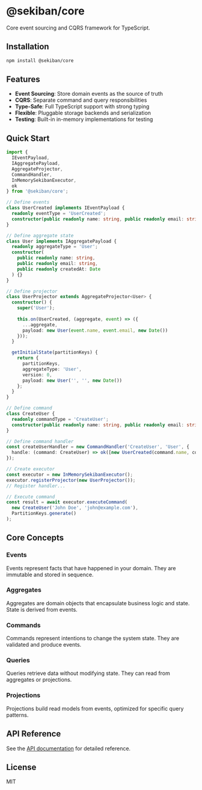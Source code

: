 # @sekiban/core

Core event sourcing and CQRS framework for TypeScript.

## Installation

```bash
npm install @sekiban/core
```

## Features

- **Event Sourcing**: Store domain events as the source of truth
- **CQRS**: Separate command and query responsibilities
- **Type-Safe**: Full TypeScript support with strong typing
- **Flexible**: Pluggable storage backends and serialization
- **Testing**: Built-in in-memory implementations for testing

## Quick Start

```typescript
import { 
  IEventPayload, 
  IAggregatePayload,
  AggregateProjector,
  CommandHandler,
  InMemorySekibanExecutor,
  ok
} from '@sekiban/core';

// Define events
class UserCreated implements IEventPayload {
  readonly eventType = 'UserCreated';
  constructor(public readonly name: string, public readonly email: string) {}
}

// Define aggregate state
class User implements IAggregatePayload {
  readonly aggregateType = 'User';
  constructor(
    public readonly name: string,
    public readonly email: string,
    public readonly createdAt: Date
  ) {}
}

// Define projector
class UserProjector extends AggregateProjector<User> {
  constructor() {
    super('User');
    
    this.on(UserCreated, (aggregate, event) => ({
      ...aggregate,
      payload: new User(event.name, event.email, new Date())
    }));
  }

  getInitialState(partitionKeys) {
    return {
      partitionKeys,
      aggregateType: 'User',
      version: 0,
      payload: new User('', '', new Date())
    };
  }
}

// Define command
class CreateUser {
  readonly commandType = 'CreateUser';
  constructor(public readonly name: string, public readonly email: string) {}
}

// Define command handler
const createUserHandler = new CommandHandler('CreateUser', 'User', {
  handle: (command: CreateUser) => ok([new UserCreated(command.name, command.email)])
});

// Create executor
const executor = new InMemorySekibanExecutor();
executor.registerProjector(new UserProjector());
// Register handler...

// Execute command
const result = await executor.executeCommand(
  new CreateUser('John Doe', 'john@example.com'),
  PartitionKeys.generate()
);
```

## Core Concepts

### Events
Events represent facts that have happened in your domain. They are immutable and stored in sequence.

### Aggregates
Aggregates are domain objects that encapsulate business logic and state. State is derived from events.

### Commands
Commands represent intentions to change the system state. They are validated and produce events.

### Queries
Queries retrieve data without modifying state. They can read from aggregates or projections.

### Projections
Projections build read models from events, optimized for specific query patterns.

## API Reference

See the [API documentation](https://github.com/J-Tech-Japan/Sekiban-ts) for detailed reference.

## License

MIT